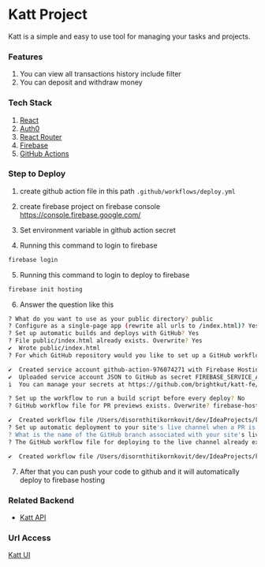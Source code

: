# Katt Project

 Katt is a simple and easy to use tool for managing your tasks and projects.

### Features
1. You can view all transactions history include filter
2. You can deposit and withdraw money


### Tech Stack
1. [React](https://react.dev/)
2. [Auth0](https://auth0.com/)
3. [React Router](https://reactrouter.com/en/main)
4. [Firebase](https://firebase.google.com/)
5. [GitHub Actions](github.com/features/actions)

### Step to Deploy
1. create github action file in this path `.github/workflows/deploy.yml`

2. create firebase project on firebase console https://console.firebase.google.com/

3. Set environment variable in github action secret

4. Running this command to login to firebase
```bash
firebase login
```

5. Running this command to login to deploy to firebase
```bash
firebase init hosting
```

6. Answer the question like this
```bash
? What do you want to use as your public directory? public
? Configure as a single-page app (rewrite all urls to /index.html)? Yes
? Set up automatic builds and deploys with GitHub? Yes
? File public/index.html already exists. Overwrite? Yes
✔  Wrote public/index.html
? For which GitHub repository would you like to set up a GitHub workflow? (format: user/repository) brightkut/katt-fe

✔  Created service account github-action-976074271 with Firebase Hosting admin permissions.
✔  Uploaded service account JSON to GitHub as secret FIREBASE_SERVICE_ACCOUNT_KATT_B81BD.
i  You can manage your secrets at https://github.com/brightkut/katt-fe/settings/secrets.

? Set up the workflow to run a build script before every deploy? No
? GitHub workflow file for PR previews exists. Overwrite? firebase-hosting-pull-request.yml Yes

✔  Created workflow file /Users/disornthitikornkovit/dev/IdeaProjects/katt-fe/.github/workflows/firebase-hosting-pull-request.yml
? Set up automatic deployment to your site's live channel when a PR is merged? Yes
? What is the name of the GitHub branch associated with your site's live channel? master
? The GitHub workflow file for deploying to the live channel already exists. Overwrite? firebase-hosting-merge.yml Yes

✔  Created workflow file /Users/disornthitikornkovit/dev/IdeaProjects/katt-fe/.github/workflows/firebase-hosting-merge.yml
```

7. After that you can push your code to github and it will automatically deploy to firebase hosting

### Related Backend
- [Katt API](https://github.com/brightkut/katt-be)

### Url Access
 [Katt UI](https://katt-b81bd.firebaseapp.com/)